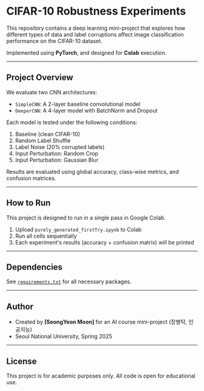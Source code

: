 # CIFAR-10 Robustness Experiments

This repository contains a deep learning mini-project that explores how different types of data and label corruptions affect image classification performance on the CIFAR-10 dataset.

Implemented using **PyTorch**, and designed for **Colab** execution.

---

## Project Overview

We evaluate two CNN architectures:

- `SimpleCNN`: A 2-layer baseline convolutional model
- `DeeperCNN`: A 4-layer model with BatchNorm and Dropout

Each model is tested under the following conditions:

1. Baseline (clean CIFAR-10)
2. Random Label Shuffle
3. Label Noise (20% corrupted labels)
4. Input Perturbation: Random Crop
5. Input Perturbation: Gaussian Blur

Results are evaluated using global accuracy, class-wise metrics, and confusion matrices.

---

## How to Run

This project is designed to run in a single pass in Google Colab.

1. Upload `purely_generated_firstTry.ipynb` to Colab
2. Run all cells sequentially
3. Each experiment's results (accuracy + confusion matrix) will be printed

---

## Dependencies

See [`requirements.txt`](./requirements.txt) for all necessary packages.

---

## Author

- Created by **[SeongYeon Moon]** for an AI course mini-project (장병탁, 인공지능) 
- Seoul National University, Spring 2025

---

## License

This project is for academic purposes only. All code is open for educational use.
